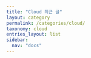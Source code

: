 ```yaml
---
title: "Cloud 최근 글"
layout: category
permalink: /categories/cloud/
taxonomy: cloud
entries_layout: list
sidebar:
  nav: "docs"
---
```

